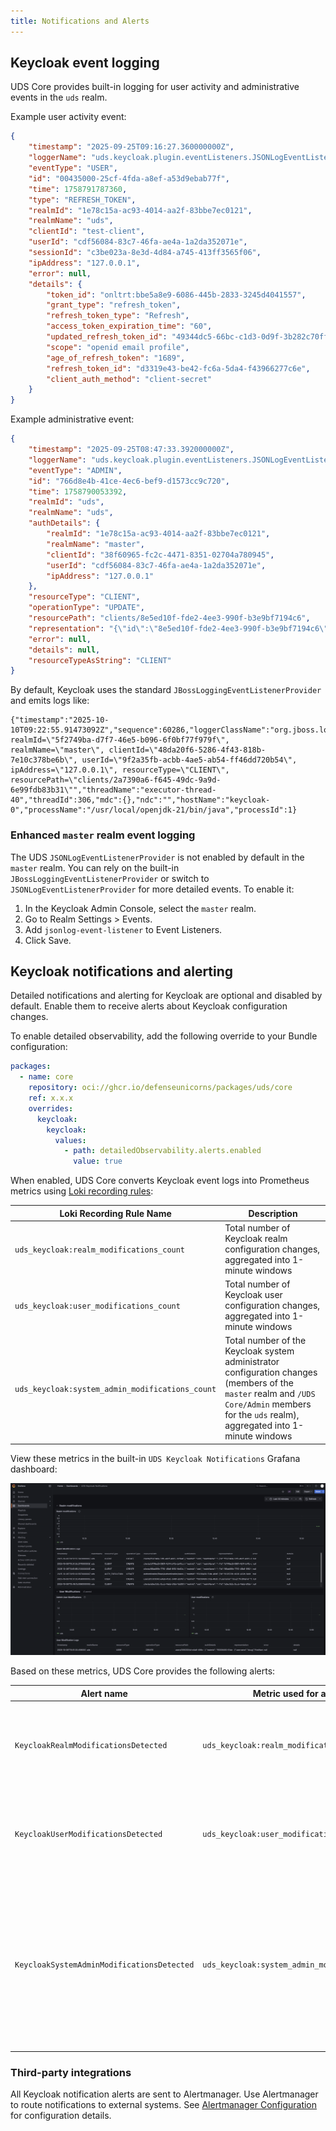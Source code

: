 ```yaml
---
title: Notifications and Alerts
---
```


## Keycloak event logging

UDS Core provides built-in logging for user activity and administrative events in the `uds` realm.

Example user activity event:

```json
{
    "timestamp": "2025-09-25T09:16:27.360000000Z",
    "loggerName": "uds.keycloak.plugin.eventListeners.JSONLogEventListenerProvider",
    "eventType": "USER",
    "id": "00435000-25cf-4fda-a8ef-a53d9ebab77f",
    "time": 1758791787360,
    "type": "REFRESH_TOKEN",
    "realmId": "1e78c15a-ac93-4014-aa2f-83bbe7ec0121",
    "realmName": "uds",
    "clientId": "test-client",
    "userId": "cdf56084-83c7-46fa-ae4a-1a2da352071e",
    "sessionId": "c3be023a-8e3d-4d84-a745-413ff3565f06",
    "ipAddress": "127.0.0.1",
    "error": null,
    "details": {
        "token_id": "onltrt:bbe5a8e9-6086-445b-2833-3245d4041557",
        "grant_type": "refresh_token",
        "refresh_token_type": "Refresh",
        "access_token_expiration_time": "60",
        "updated_refresh_token_id": "49344dc5-66bc-c1d3-0d9f-3b282c70ff54",
        "scope": "openid email profile",
        "age_of_refresh_token": "1689",
        "refresh_token_id": "d3319e43-be42-fc6a-5da4-f43966277c6e",
        "client_auth_method": "client-secret"
    }
}
```

Example administrative event:

```json
{
    "timestamp": "2025-09-25T08:47:33.392000000Z",
    "loggerName": "uds.keycloak.plugin.eventListeners.JSONLogEventListenerProvider",
    "eventType": "ADMIN",
    "id": "766d8e4b-41ce-4ec6-bef9-d1573cc9c720",
    "time": 1758790053392,
    "realmId": "uds",
    "realmName": "uds",
    "authDetails": {
        "realmId": "1e78c15a-ac93-4014-aa2f-83bbe7ec0121",
        "realmName": "master",
        "clientId": "38f60965-fc2c-4471-8351-02704a780945",
        "userId": "cdf56084-83c7-46fa-ae4a-1a2da352071e",
        "ipAddress": "127.0.0.1"
    },
    "resourceType": "CLIENT",
    "operationType": "UPDATE",
    "resourcePath": "clients/8e5ed10f-fde2-4ee3-990f-b3e9bf7194c6",
    "representation": "{\"id\":\"8e5ed10f-fde2-4ee3-990f-b3e9bf7194c6\",\"clientId\":\"test\",\"name\":\"\",\"description\":\"\",\"rootUrl\":\"\",\"adminUrl\":\"\",\"baseUrl\":\"\",\"surrogateAuthRequired\":false,\"enabled\":true,\"alwaysDisplayInConsole\":false,\"clientAuthenticatorType\":\"client-jwt\",\"secret\":\"**********\",\"redirectUris\":[\"/*\"],\"webOrigins\":[\"/*\"],\"notBefore\":0,\"bearerOnly\":false,\"consentRequired\":false,\"standardFlowEnabled\":true,\"implicitFlowEnabled\":false,\"directAccessGrantsEnabled\":false,\"serviceAccountsEnabled\":false,\"authorizationServicesEnabled\":false,\"publicClient\":false,\"frontchannelLogout\":true,\"protocol\":\"openid-connect\",\"attributes\":{\"realm_client\":\"false\",\"oidc.ciba.grant.enabled\":\"false\",\"client.secret.creation.time\":\"1758789997\",\"backchannel.logout.session.required\":\"true\",\"standard.token.exchange.enabled\":\"false\",\"oauth2.device.authorization.grant.enabled\":\"false\",\"backchannel.logout.revoke.offline.tokens\":\"false\",\"pkce.code.challenge.method\":\"\",\"login_theme\":\"\",\"display.on.consent.screen\":\"false\",\"consent.screen.text\":\"\",\"frontchannel.logout.url\":\"\",\"frontchannel.logout.session.required\":\"true\",\"use.jwks.url\":\"false\",\"token.endpoint.auth.signing.alg\":\"\",\"token.endpoint.auth.signing.max.exp\":\"\"},\"authenticationFlowBindingOverrides\":{},\"fullScopeAllowed\":true,\"nodeReRegistrationTimeout\":-1,\"defaultClientScopes\":[\"web-origins\",\"acr\",\"profile\",\"roles\",\"email\"],\"optionalClientScopes\":[\"address\",\"phone\",\"offline_access\",\"bare-groups\",\"microprofile-jwt\"],\"access\":{\"view\":true,\"configure\":true,\"manage\":true}}",
    "error": null,
    "details": null,
    "resourceTypeAsString": "CLIENT"
}
```

By default, Keycloak uses the standard `JBossLoggingEventListenerProvider` and emits logs like:

```
{"timestamp":"2025-10-10T09:22:55.91473092Z","sequence":60286,"loggerClassName":"org.jboss.logging.Logger","loggerName":"org.keycloak.events","level":"INFO","message":"operationType=\"CREATE\", realmId=\"5f2749ba-d7f7-46e5-b096-6f0bf77f979f\", realmName=\"master\", clientId=\"48da20f6-5286-4f43-818b-7e10c378be6b\", userId=\"9f2a35fb-acbb-4ae5-ab54-ff46dd720b54\", ipAddress=\"127.0.0.1\", resourceType=\"CLIENT\", resourcePath=\"clients/2a7390a6-f645-49dc-9a9d-6e99fdb83b31\"","threadName":"executor-thread-40","threadId":306,"mdc":{},"ndc":"","hostName":"keycloak-0","processName":"/usr/local/openjdk-21/bin/java","processId":1}
```

### Enhanced `master` realm event logging

The UDS `JSONLogEventListenerProvider` is not enabled by default in the `master` realm. You can rely on the
built-in `JBossLoggingEventListenerProvider` or switch to `JSONLogEventListenerProvider` for more detailed events. To
enable it:

1. In the Keycloak Admin Console, select the `master` realm.
2. Go to Realm Settings > Events.
3. Add `jsonlog-event-listener` to Event Listeners.
4. Click Save.

## Keycloak notifications and alerting

Detailed notifications and alerting for Keycloak are optional and disabled by default. Enable them to receive alerts
about Keycloak configuration changes.

To enable detailed observability, add the following override to your Bundle configuration:

```yaml
packages:
  - name: core
    repository: oci://ghcr.io/defenseunicorns/packages/uds/core
    ref: x.x.x
    overrides:
      keycloak:
        keycloak:
          values:
            - path: detailedObservability.alerts.enabled
              value: true
```

When enabled, UDS Core converts Keycloak event logs into Prometheus metrics using
[Loki recording rules](/reference/configuration/observability/logging-alerting/#deploying-recording-rules):

| Loki Recording Rule Name                        | Description                                                                                                                                                                                 |
|-------------------------------------------------|---------------------------------------------------------------------------------------------------------------------------------------------------------------------------------------------|
| `uds_keycloak:realm_modifications_count`        | Total number of Keycloak realm configuration changes, aggregated into 1-minute windows                                                                                                      |
| `uds_keycloak:user_modifications_count`         | Total number of Keycloak user configuration changes, aggregated into 1-minute windows                                                                                                       |
| `uds_keycloak:system_admin_modifications_count` | Total number of the Keycloak system administrator configuration changes (members of the `master` realm and `/UDS Core/Admin` members for the `uds` realm), aggregated into 1-minute windows |

View these metrics in the built-in `UDS Keycloak Notifications` Grafana dashboard:

![Keycloak Notifications Grafana Dashboard](https://github.com/defenseunicorns/uds-core/blob/main/docs/.images/sso/keycloak-notifications-grafana.png?raw=true)

Based on these metrics, UDS Core provides the following alerts:

| Alert name                                 | Metric used for alerting                        | Description                                                                                                                                                                  |
|--------------------------------------------|-------------------------------------------------|------------------------------------------------------------------------------------------------------------------------------------------------------------------------------|
| `KeycloakRealmModificationsDetected`       | `uds_keycloak:realm_modifications_count`        | Alerts on the Keycloak realm configuration changes within a 5-minute window                                                                                                  |
| `KeycloakUserModificationsDetected`        | `uds_keycloak:user_modifications_count`         | Alerts on the Keycloak user configuration changes within a 5-minute window                                                                                                   |
| `KeycloakSystemAdminModificationsDetected` | `uds_keycloak:system_admin_modifications_count` | Alerts on the Keycloak system administrator configuration changes (members of the `master` realm and `/UDS Core/Admin` members for the `uds` realm) within a 5-minute window |

### Third-party integrations

All Keycloak notification alerts are sent to Alertmanager. Use Alertmanager to route notifications to external systems.
See [Alertmanager Configuration](https://prometheus.io/docs/alerting/latest/configuration/#receiver-integration-settings)
for configuration details.
